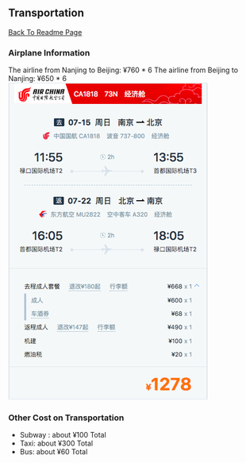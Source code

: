 ## Transportation
[Back To Readme Page](https://github.com/YiheWang/CS4320PlanTripProject)
### Airplane Information
 The airline from Nanjing to Beijing: ¥760 * 6
 The airline from Beijing to Nanjing: ¥650 * 6
 ![enter image description here](https://raw.githubusercontent.com/YiheWang/CS4320PlanTripProject/master/438253833605992056.png)
 ### Other Cost on Transportation
 - Subway : about ¥100 Total
 - Taxi: about ¥300 Total
 - Bus: about ¥60 Total

